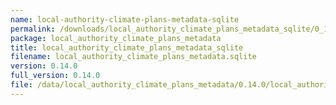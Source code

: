 ```yaml
---
name: local-authority-climate-plans-metadata-sqlite
permalink: /downloads/local_authority_climate_plans_metadata_sqlite/0_14_0
package: local_authority_climate_plans_metadata
title: local_authority_climate_plans_metadata_sqlite
filename: local_authority_climate_plans_metadata.sqlite
version: 0.14.0
full_version: 0.14.0
file: /data/local_authority_climate_plans_metadata/0.14.0/local_authority_climate_plans_metadata.sqlite
---
```

